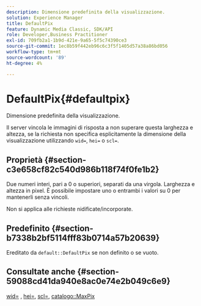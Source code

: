 ```yaml
---
description: Dimensione predefinita della visualizzazione.
solution: Experience Manager
title: DefaultPix
feature: Dynamic Media Classic, SDK/API
role: Developer,Business Practitioner
exl-id: 709fb2a1-1b9d-421e-9a65-5f5c74390ce3
source-git-commit: 1ec8b59f442eb96c6c3f5f1405d57a38a86bd056
workflow-type: tm+mt
source-wordcount: '89'
ht-degree: 4%

---
```


# DefaultPix{#defaultpix}

Dimensione predefinita della visualizzazione.

Il server vincola le immagini di risposta a non superare questa larghezza e altezza, se la richiesta non specifica esplicitamente la dimensione della visualizzazione utilizzando `wid=`, `hei=` o `scl=`.

## Proprietà {#section-c3e658cf82c540d986b118f74f0fe1b2}

Due numeri interi, pari a 0 o superiori, separati da una virgola. Larghezza e altezza in pixel. È possibile impostare uno o entrambi i valori su 0 per mantenerli senza vincoli.

Non si applica alle richieste nidificate/incorporate.

## Predefinito {#section-b7338b2bf5114fff83b0714a57b20639}

Ereditato da `default::DefaultPix` se non definito o se vuoto.

## Consultate anche {#section-59088cd41da940e8ac0e74e2b049c6e9}

[wid=](../../../../../is-api/http-ref/image-serving-api-ref/c-http-protocol-reference/c-command-reference/r-is-http-wid.md#reference-bfeadcb67bf4485f851eb21345527e47) ,  [hei=](../../../../../is-api/http-ref/image-serving-api-ref/c-http-protocol-reference/c-command-reference/r-is-http-hei.md#reference-6d6f556ccc0e4b98a815e8a5c1944a96),  [scl=](../../../../../is-api/http-ref/image-serving-api-ref/c-http-protocol-reference/c-command-reference/r-scl.md#reference-b2a74e493d0d407e98fe350551ba3fcc),  [catalogo::MaxPix](../../../../../is-api/image-catalog/image-serving-api-ref/c-image-catalog-reference/c-attributes-reference/r-maxpix.md#reference-e167d396ac794079ba8b5e6eb16eeda5)
